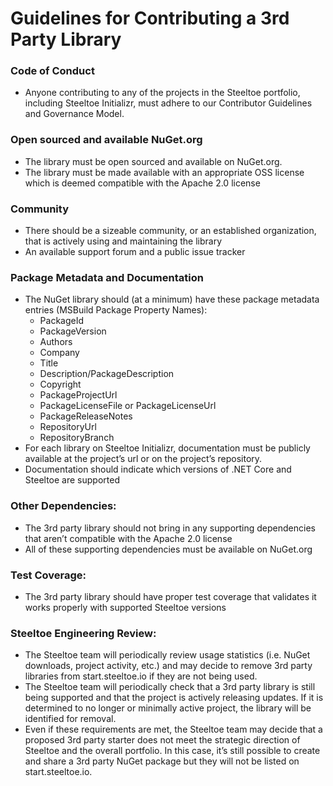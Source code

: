 # Guidelines for Contributing a 3rd Party Library

### Code of Conduct
  * Anyone contributing to any of the projects in the Steeltoe portfolio, including Steeltoe Initializr, must adhere to our Contributor Guidelines and Governance Model.
### Open sourced and available NuGet.org
  * The library must be open sourced and available on NuGet.org. 
  * The library must be made available with an appropriate OSS license which is deemed compatible with the Apache 2.0 license
### Community
  * There should be a sizeable community, or an established organization, that is actively using and maintaining the library
  * An available support forum and a public issue tracker
### Package Metadata and Documentation
  * The NuGet library should (at a minimum) have these package metadata entries (MSBuild Package Property Names):
     * PackageId
     * PackageVersion
     * Authors
     * Company
     * Title
     * Description/PackageDescription
     * Copyright
     * PackageProjectUrl
     * PackageLicenseFile or PackageLicenseUrl
     * PackageReleaseNotes
     * RepositoryUrl
     * RepositoryBranch
  * For each library on Steeltoe Initializr, documentation must be publicly available at the project’s url or on the project’s repository.
  * Documentation should indicate which versions of .NET Core and Steeltoe are supported
### Other Dependencies:
  * The 3rd party library should not bring in any supporting dependencies that aren’t compatible with the Apache 2.0 license
  * All of these supporting dependencies must be available on NuGet.org 
### Test Coverage:
  * The 3rd party library should have proper test coverage that validates it works properly with supported Steeltoe versions
### Steeltoe Engineering Review:
  * The Steeltoe team will periodically review usage statistics (i.e. NuGet downloads, project activity, etc.) and may decide to remove 3rd party libraries from start.steeltoe.io if they are not being used. 
  * The Steeltoe team will periodically check that a 3rd party library is still being supported and that the project is actively releasing updates. If it is determined to no longer or minimally active project, the library will be identified for removal. 
  * Even if these requirements are met, the Steeltoe team may decide that a proposed 3rd party starter does not meet the strategic direction of Steeltoe and the overall portfolio. In this case, it’s still possible to create and share a 3rd party NuGet package but they will not be listed on start.steeltoe.io.
